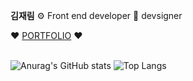 
<div>
 <p><b>김재림</b> ⚙️ Front end developer 🍄 devsigner </p>
❤️ <a font-size="13px" href="https://jaerim.kr/">PORTFOLIO</a> ❤️
<br/>
<br/>

  ![Anurag's GitHub stats](https://github-readme-stats.vercel.app/api?username=jaerim1102&show_icons=true&theme=radical) 
![Top Langs](https://github-readme-stats.vercel.app/api/top-langs/?username=anuraghazra&layout=compact)

